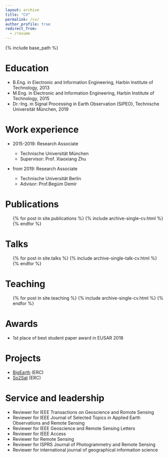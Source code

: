 ```yaml
---
layout: archive
title: "CV"
permalink: /cv/
author_profile: true
redirect_from:
  - /resume
---
```


{% include base_path %}
<!-- [[PDF]]() -->

Education
======
* B.Eng. in Electronic and Information Engineering, Harbin Institute of Technology, 2013
* M.Eng. in Electronic and Information Engineering, Harbin Institute of Technology, 2015
* Dr.-Ing. in Signal Processing in Earth Observation (SiPEO), Technische Universität München, 2019

Work experience
======
* 2015-2019: Research Associate
  * Technische Universität München
  <!-- * Duties included: Tagging issues -->
  * Supervisor: Prof. Xiaoxiang Zhu

* from 2019: Research Associate
  * Technische Universität Berlin
  <!-- * Duties included: Merging pull requests -->
  * Advisor: Prof.Begüm Demir
  
<!-- Skills
======
* Skill 1
* Skill 2
  * Sub-skill 2.1
  * Sub-skill 2.2
  * Sub-skill 2.3
* Skill 3 -->



Publications
======
  <ul>{% for post in site.publications %}
    {% include archive-single-cv.html %}
  {% endfor %}</ul>
  
Talks
======
  <ul>{% for post in site.talks %}
    {% include archive-single-talk-cv.html %}
  {% endfor %}</ul>
  
Teaching
======
  <ul>{% for post in site.teaching %}
    {% include archive-single-cv.html %}
  {% endfor %}</ul>

Awards
======
* 1st place of best student paper award in EUSAR 2018

Projects
======

* [BigEarth](http://bigearth.net/) (ERC)
* [So2Sat](http://www.so2sat.eu/) (ERC)

Service and leadership
======
* Reviewer for IEEE Transactions on Geoscience and Romote Sensing
* Reviewer for IEEE Journal of Selected Topics in Applied Earth Observations and Remote Sensing
* Reviewer for IEEE Geoscience and Remote Sensing Letters
* Reviewer for IEEE Access
* Reviewer for Remote Sensing
* Reviewer for ISPRS Journal of Photogrammetry and Remote Sensing
* Reviewer for international journal of geographical information science
